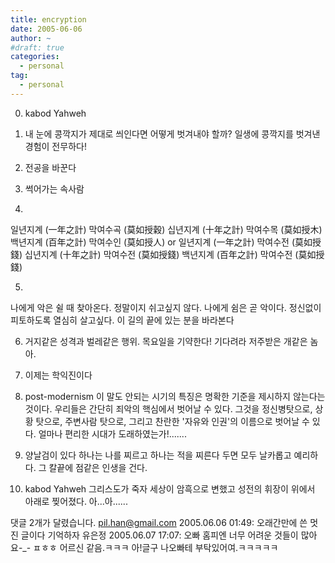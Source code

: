 ```yaml
---
title: encryption
date: 2005-06-06
author: ~
#draft: true
categories:
  - personal
tag:
  - personal
---
```




0. kabod Yahweh

1. 내 눈에 콩깍지가 제대로 씌인다면 어떻게 벗겨내야 할까? 일생에 콩깍지를 벗겨낸 경험이 전무하다! 

2. 전공을 바꾼다

3. 썩어가는 속사람

4. 
일년지계 (一年之計)  막여수곡 (莫如授穀)
십년지계 (十年之計)  막여수목 (莫如授木) 
백년지계 (百年之計)  막여수인 (莫如授人) 
or
일년지계 (一年之計)  막여수전 (莫如授錢)
십년지계 (十年之計)  막여수전 (莫如授錢)
백년지계 (百年之計)  막여수전 (莫如授錢)

5. 
나에게 악은 쉴 때 찾아온다.
정말이지 쉬고싶지 않다. 나에게 쉼은 곧 악이다.
정신없이 피토하도록 열심히 살고싶다.
이 길의 끝에 있는 분을 바라본다

6. 거지같은 성격과 벌레같은 행위.
목요일을 기약한다! 기다려라 저주받은 개같은 놈아.

7. 이제는 학익진이다

8. post-modernism 이 말도 안되는 시기의 특징은 명확한 기준을 제시하지 않는다는 것이다. 우리들은 간단히 죄악의 핵심에서 벗어날 수 있다. 그것을 정신병탓으로, 상황 탓으로, 주변사람 탓으로, 그리고 찬란한 '자유와 인권'의 이름으로 벗어날 수 있다. 얼마나 편리한 시대가 도래하였는가!.......

9. 양날검이 있다
하나는 나를 찌르고 하나는 적을 찌른다
두면 모두 날카롭고 예리하다.
그 칼끝에 점같은 인생을 건다.

10. kabod Yahweh
그리스도가 죽자 세상이 암흑으로 변했고 성전의 휘장이 위에서 아래로 찢어졌다. 아...아......


 댓글  2개가 달렸습니다.
 pil.han@gmail.com 2005.06.06 01:49: 
오래간만에 쓴 멋진 글이다 기억하자
 유은정 2005.06.07 17:07: 
오빠 홈피엔 너무 어려운 것들이 많아요-_- ㅍㅎㅎ 어르신 같음.ㅋㅋㅋ 아!글구 나오빠테 부탁있어여.ㅋㅋㅋㅋㅋ




